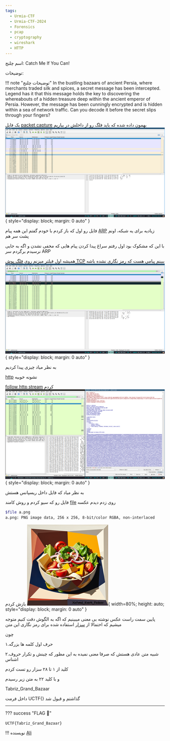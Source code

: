```yaml
---
tags:
  - Urmia-CTF
  - Urmia-CTF-2024
  - Forensics
  - pcap
  - cryptography
  - wireshark
  - HTTP
---
```


اسم چلنج:
Catch Me If You Can!

توضیحات:


!!! note "توضیحات چلنج"
    In the bustling bazaars of ancient Persia, where merchants traded silk and spices, a secret message has been intercepted. Legend has it that this message holds the key to discovering the whereabouts of a hidden treasure deep within the ancient emperor of Persia. However, the message has been cunningly encrypted and is hidden within a sea of network traffic. Can you decode it before the secret slips through your fingers?


یک فایل [packet capture](https://en.wikipedia.org/wiki/Pcap) بهمون داده شده که باید فلگ رو از داخلش در بیاریم
![wireshark screen of packet capture with some arp and ssh pdu's](catch-me-if-you-can-files/1_many_arps.png){ style="display: block; margin: 0 auto" }


فایل رو اول که باز کردم با خودم گفتم این همه پیام [ARP](https://en.wikipedia.org/wiki/Address_Resolution_Protocol) زیادیه برای یه شبکه، اونم پشت سر هم

 با این که مشکوک بود اول رفتم سراغ پیدا کردن پیام هایی که مخفی نشدن و اگه به جایی نرسیدم برگردم سر ARP

همیشه اول فیلتر میزنم روی [فلگ پوش TCP](https://datatracker.ietf.org/doc/html/rfc9293#section-3.1-6.14.2.10.1) ببینم پیامی هست که رمز نگاری نشده باشه
![wireshark screen of packet capture with some http and ssh pdu's](catch-me-if-you-can-files/2_http.png){ style="display: block; margin: 0 auto" }

به نظر میاد چیزی پیدا کردیم

[http](https://en.wikipedia.org/wiki/HTTP)
نشونه خوبیه

[follow http stream](https://www.wireshark.org/docs/wsug_html_chunked/ChAdvFollowStreamSection.html)
کردم
![wireshark screen of a reassembled http conversation](catch-me-if-you-can-files/3_follow_http.png){ style="display: block; margin: 0 auto" }


به نظر میاد که فایل داخل ریسپانس هستش

فایل رو که سیو کردم و روش کامند 
[file](https://www.man7.org/linux/man-pages/man1/file.1.html)
روی زدم دیدم عکسه
```bash
$file a.png
a.png: PNG image data, 256 x 256, 8-bit/color RGBA, non-interlaced
```
بازش کردم
![a colorful image of vegetables in a bowl with an encrypted message written on the lower right of the iamge ](catch-me-if-you-can-files/secret.png){ width=80%; height: auto; style="display: block; margin: 0 auto" }

پایین سمت راست عکس نوشته بی معنی میبینیم که اگه به الگوش دقت کنیم متوجه میشیم که احتمالا از [سزار](https://en.wikipedia.org/wiki/Caesar_cipher) استفاده شده برای رمز نگاری این متن

چون

۱.حرف اول کلمه ها بزرگه 

۲.شبیه متن عادی هستش که صرفا معنی نمیده به این مظور که چینش و تکرار حروف اشناس

کلید از ۱ تا ۲۸ سزار رو تست کردم

و با کلید ۲۲ به متن زیر رسیدم

Tabriz_Grand_Bazaar

داخل فرمت 
UCTF{}
گذاشتم و قبول شد

---
??? success "FLAG :triangular_flag_on_post:"
    <div>`UCTF{Tabriz_Grand_Bazaar}`</div>

!!! نویسنده
    [Ali](https://github.com/AliGhaffarian)


